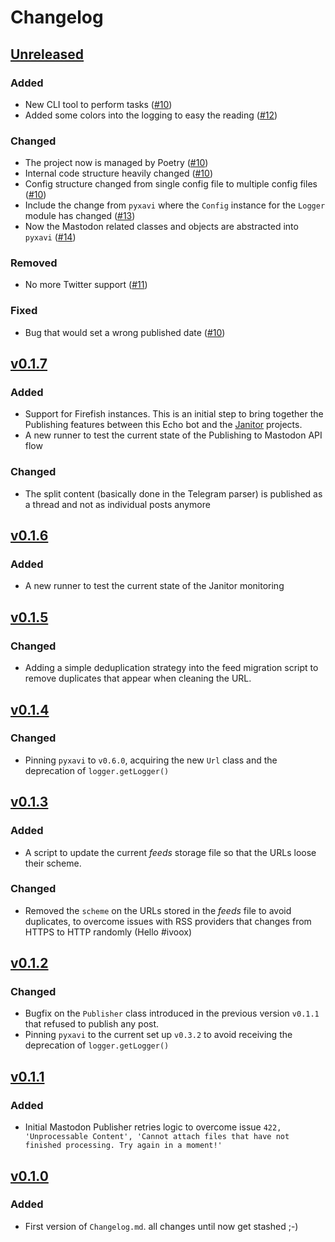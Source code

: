 # Changelog

## [Unreleased](https://github.com/XaviArnaus/mastodon-echo-bot/)

### Added

- New CLI tool to perform tasks ([#10](https://github.com/XaviArnaus/mastodon-echo-bot/pull/10))
- Added some colors into the logging to easy the reading ([#12](https://github.com/XaviArnaus/janitor/pull/12))

### Changed

- The project now is managed by Poetry ([#10](https://github.com/XaviArnaus/mastodon-echo-bot/pull/10))
- Internal code structure heavily changed ([#10](https://github.com/XaviArnaus/mastodon-echo-bot/pull/10))
- Config structure changed from single config file to multiple config files ([#10](https://github.com/XaviArnaus/mastodon-echo-bot/pull/10))
- Include the change from `pyxavi` where the `Config` instance for the `Logger` module has changed ([#13](https://github.com/XaviArnaus/mastodon-echo-bot/pull/13))
- Now the Mastodon related classes and objects are abstracted into `pyxavi` ([#14](https://github.com/XaviArnaus/mastodon-echo-bot/pull/14))

### Removed

- No more Twitter support ([#11](https://github.com/XaviArnaus/mastodon-echo-bot/pull/11))

### Fixed

- Bug that would set a wrong published date ([#10](https://github.com/XaviArnaus/mastodon-echo-bot/pull/10))

## [v0.1.7](https://github.com/XaviArnaus/mastodon-echo-bot/releases/tag/v0.1.7)

### Added

- Support for Firefish instances. This is an initial step to bring together the Publishing features between this Echo bot and the [Janitor](https://github.com/XaviArnaus/janitor) projects.
- A new runner to test the current state of the Publishing to Mastodon API flow

### Changed

- The split content (basically done in the Telegram parser) is published as a thread and not as individual posts anymore

## [v0.1.6](https://github.com/XaviArnaus/mastodon-echo-bot/releases/tag/v0.1.6)

### Added

- A new runner to test the current state of the Janitor monitoring

## [v0.1.5](https://github.com/XaviArnaus/mastodon-echo-bot/releases/tag/v0.1.5)

### Changed

- Adding a simple deduplication strategy into the feed migration script to remove duplicates that appear when cleaning the URL.

## [v0.1.4](https://github.com/XaviArnaus/mastodon-echo-bot/releases/tag/v0.1.4)

### Changed

- Pinning `pyxavi` to `v0.6.0`, acquiring the new `Url` class and the deprecation of `logger.getLogger()`

## [v0.1.3](https://github.com/XaviArnaus/mastodon-echo-bot/releases/tag/v0.1.3)

### Added

- A script to update the current *feeds* storage file so that the URLs loose their scheme.

### Changed

- Removed the `scheme` on the URLs stored in the *feeds* file to avoid duplicates, to overcome issues with RSS providers that changes from HTTPS to HTTP randomly (Hello #ivoox)

## [v0.1.2](https://github.com/XaviArnaus/mastodon-echo-bot/releases/tag/v0.1.2)

### Changed

- Bugfix on the `Publisher` class introduced in the previous version `v0.1.1` that refused to publish any post.
- Pinning `pyxavi` to the current set up `v0.3.2` to avoid receiving the deprecation of `logger.getLogger()`

## [v0.1.1](https://github.com/XaviArnaus/mastodon-echo-bot/releases/tag/v0.1.1)

### Added

- Initial Mastodon Publisher retries logic to overcome issue `422, 'Unprocessable Content', 'Cannot attach files that have not finished processing. Try again in a moment!'`

## [v0.1.0](https://github.com/XaviArnaus/mastodon-echo-bot/releases/tag/v0.1.0)

### Added

- First version of `Changelog.md`. all changes until now get stashed ;-)